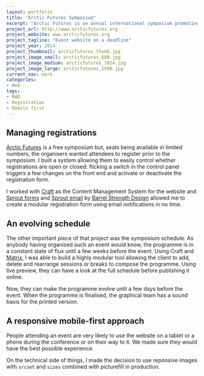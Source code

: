 ```yaml
---
layout: portfolio
title: "Arctic Futures Symposium"
excerpt: "Arctic Futures is an annual international symposium promoting dialog on Arctic-related issues. I was hired to develop a website and had just 3 weeks to design and build it from scratch. A relatively small project on a tight deadline."
project_url: http://www.arcticfutures.org
project_website: www.arcticfutures.org
project_tagline: "Event website on a deadline"
project_year: 2014
project_thumbnail: arcticfutures_thumb.jpg
project_image_small: arcticfutures_600.jpg
project_image_medium: arcticfutures_1024.jpg
project_image_large: arcticfutures_1500.jpg
current_nav: work
categories:
- Web
tags:
- RWD
- Registration
- Mobile first
---
```


## Managing registrations

[Arctic Futures](https://www.arcticfutures.org) is a free symposium but, seats being available in limited numbers, the organisers wanted attendees to register prior to the symposium. I built a system allowing them to easily control whether registrations are open or closed: flicking a switch in the control panel triggers a few changes on the front end and activate or deactivate the registration form.

I worked with [Craft](http://www.buildwithcraft.com) as the Content Management System for the website and [Sprout forms](http://sprout.barrelstrengthdesign.com/craft-plugins/forms) and [Sprout email](http://sprout.barrelstrengthdesign.com/craft-plugins/email) by [Barrel Strength Design](http://barrelstrengthdesign.com/) allowed me to create a modular registration form using email notifications in no time.

## An evolving schedule

The other important piece of that project was the symposium schedule. As anybody having organised such an event would know, the programme is in a constant state of flux until a few weeks before the event. Using Craft and [Matrix](https://buildwithcraft.com/features/matrix), I was able to build a highly modular tool allowing the client to add, delete and rearrange sessions or breaks to compose the programme. Using live preview, they can have a look at the full schedule before publishing it online.

Now, they can make the programme evolve until a few days before the event. When the programme is finalised, the graphical team has a sound basis for the printed version.

## A responsive mobile-first approach

People attending an event are very likely to use the website on a tablet or a phone during the conference or on their way to it. We made sure they would have the best possible experience.

On the technical side of things, I made the decision to use reponsive images with `srcset` and `sizes` combined with picturefill in production.